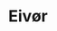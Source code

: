 ---
layout: post
category: concert
title: Eivør 
artists: 
- Eivør
- Red Moon
place: 
- Trabendo
country: France
city: Paris
---